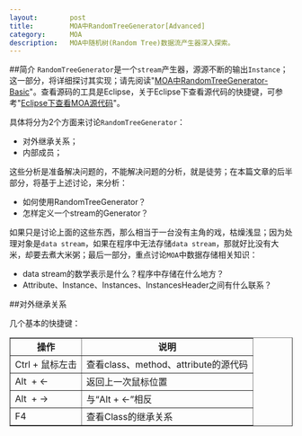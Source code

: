 ```yaml
---
layout:        post
title:         MOA中RandomTreeGenerator[Advanced]
category:      MOA
description:   MOA中随机树(Random Tree)数据流产生器深入探索。
---
```


##简介
`RandomTreeGenerator`是一个`stream`产生器，源源不断的输出`Instance`；这一部分，将详细探讨其实现；请先阅读"[MOA中RandomTreeGenerator-Basic](/moa-random-tree-generator/)"。查看源码的工具是Eclipse，关于Eclipse下查看源代码的快捷键，可参考"[Eclipse下查看MOA源代码](/moa-sourcecode-with-eclipse/)"。

具体将分为2个方面来讨论`RandomTreeGenerator`：

* 对外继承关系；
* 内部成员；

这些分析是准备解决问题的，不能解决问题的分析，就是徒劳；在本篇文章的后半部分，将基于上述讨论，来分析：

* 如何使用RandomTreeGenerator？
* 怎样定义一个stream的Generator？

如果只是讨论上面的这些东西，那么相当于一台没有主角的戏，枯燥浅显；因为处理对象是`data stream`，如果在程序中无法存储`data stream`，那就好比没有大米，却要去煮大米粥；最后一部分，重点讨论`MOA`中数据存储相关知识：

* data stream的数学表示是什么？程序中存储在什么地方？
* Attribute、Instance、Instances、InstancesHeader之间有什么联系？

##对外继承关系

几个基本的快捷键：
<table style="width: 100%;" border="1" cellspacing="0" cellpadding="2">
<tbody>
<tr>
<td style="text-align: center;"><strong>操作</strong></td>
<td style="text-align: center;"><strong>说明</strong></td>
</tr>
<tr>
<td>Ctrl + 鼠标左击</td>
<td>查看class、method、attribute的源代码</td>
</tr>
<tr>
<td>Alt &nbsp;+&nbsp;←</td>
<td>返回上一次鼠标位置</td>
</tr>
<tr>
<td>Alt &nbsp;+&nbsp;→</td>
<td>与“Alt + <span style="white-space: normal;">←</span>”相反</td>
</tr>
<tr>
<td>F4</td>
<td>查看Class的继承关系</td>
</tr>
</tbody>
</table>

